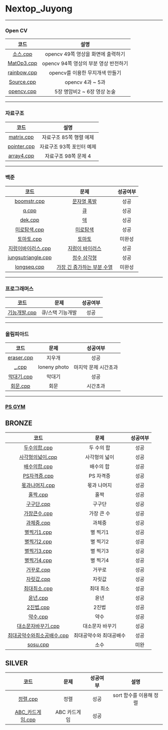 # Nextop_Juyong

***

### Open CV
|코드|설명|
|:---:|:---:|
|[소스.cpp](./open_cv/소스.cpp)|opencv 49쪽 영상을 화면에 출력하기|
|[MatOp3.cpp](./open_cv/MatOp3.cpp)|opencv 94쪽 영상의 부분 영상 반전하기|
|[rainbow.cpp](./open_cv/rainbow.cpp)|opencv를 이용한 무지개색 만들기|
|[Source.cpp](./open_cv/Source.cpp)|opencv 4과 ~ 5과|
|[opencv.cpp](./open_cv/opencv.cpp)|5장 명암비2 ~ 6장 영상 논술|

***

### 자료구조
|코드|설명|
|:---:|:---:|
|[matrix.cpp](./data_structure/matrix.cpp)|자료구조 85쪽 행렬 예제|
|[pointer.cpp](./data_structure/pointer.cpp)|자료구조 93쪽 포인터 예제|
|[array4.cpp](./data_structure/array4.cpp)|자료구조 98쪽 문제 4| 

***

### 백준
|코드|문제|성공여부|
|:---:|:---:|:---:|
|[boomstr.cpp](./backjoon/boomstr.cpp)|[문자열 폭발](https://www.acmicpc.net/problem/9935)|성공|
|[q.cpp](./backjoon/q.cpp)|[큐](https://www.acmicpc.net/problem/10845)|성공|
|[dek.cpp](./backjoon/dek.cpp)|[덱](https://www.acmicpc.net/problem/10866)|성공|
|[미로탐색.cpp](./backjoon/미로탐색.cpp)|[미로탐색](https://www.acmicpc.net/problem/2178)|성공|
|[토마토.cpp](./backjoon/토마토.cpp)|[토마토](https://www.acmicpc.net/problem/7576)|미완성|
|[지렁이바이러스.cpp](./backjoon/지렁이바이러스.cpp)|[지렁이 바이러스](https://www.acmicpc.net/problem/2606)|성공|
|[jungsutriangle.cpp](./backjoon/jungsutriangle.cpp)|[정수 삼각형](https://www.acmicpc.net/problem/1932)|성공|
|[longseq.cpp](./backjoon/longseq.cpp)|[가장 긴 증가하는 부분 수열](https://www.acmicpc.net/problem/11053)|미완성|

***

### 프로그래머스
|코드|문제|성공여부|
|:---:|:---:|:---:|
|[기능개발.cpp](./programers/기능개발.cpp)|큐/스택 기능개발|성공|

***

### 올림피아드
|코드|문제|성공여부|
|:---:|:---:|:---:|
|[eraser.cpp](./olympiad/eraser.cpp)|지우개|성공|
|[_.cpp](./olympiad/_.cpp)|loneny photo|마지막 문제 시간초과|
|[막대기.cpp](./olympiad/막대기.cpp)|막대기|성공|
|[회문.cpp](./olympiad/회문.cpp)|회문|시간초과|

***

### [PS GYM](https://nextop.kpscoj.com)
## BRONZE
|코드|문제|성공여부|
|:---:|:---:|:---:|
|[두수의합.cpp](./PSGYM/두수의합.cpp)|두 수의 합|성공|
|[사각형의넓이.cpp](./PSGYM/사각형의넓이.cpp)|사각형의 넓이|성공|
|[배수의합.cpp](./PSGYM/배수의합.cpp)|배수의 합|성공|
|[PS자격증.cpp](./PSGYM/PS자격증.cpp)|PS 자격증|성공|
|[몫과나머지.cpp](./PSGYM/몫과나머지.cpp)|몫과 나머지|성공|
|[홀짝.cpp](./PSGYM/홀짝.cpp)|홀짝|성공|
|[구구단.cpp](./PSGYM/구구단.cpp)|구구단|성공|
|[가장큰수.cpp](./PSGYM/가장큰수.cpp)|가장 큰 수|성공|
|[과체중.cpp](./PSGYM/과체중.cpp)|과체중|성공|
|[별찍기1.cpp](./PSGYM/별찍기1.cpp)|별 찍기1|성공|
|[별찍기2.cpp](./PSGYM/별찍기2.cpp)|별 찍기2|성공|
|[별찍기3.cpp](./PSGYM/별찍기3.cpp)|별 찍기3|성공|
|[별찍기4.cpp](./PSGYM/별찍기4.cpp)|별 찍기4|성공|
|[거꾸로.cpp](./PSGYM/거꾸로.cpp)|거꾸로|성공|
|[자릿값.cpp](./PSGYM/자릿값.cpp)|자릿값|성공|
|[최대최소.cpp](./PSGYM/최대최소.cpp)|최대 최소|성공|
|[윤년.cpp](./PSGYM/윤년.cpp)|윤년|성공|
|[2진법.cpp](./PSGYM/2진법.cpp)|2진법|성공|
|[약수.cpp](./PSGYM/약수.cpp)|약수|성공|
|[대소문자바꾸기.cpp](./PSGYM/대소문자바꾸기.cpp)|대소문자 바꾸기|성공|
|[최대공약수와최소공배수.cpp](./PSGYM/최대공약수와최대공배수.cpp)|최대공약수와 최대공배수|성공|
|[sosu.cpp](./PSGYM/sosu.cpp)|소수|미완|

## SILVER
|코드|문제|성공여부|설명|
|:---:|:---:|:---:|:---:|
|[정렬.cpp](./PSGYM/정렬.cpp)|정렬|성공|sort 함수를 이용해 정렬|
|[ABC_카드게임.cpp](./PSGYM/ABC_카드게임.cpp)|ABC 카드게임|성공||

